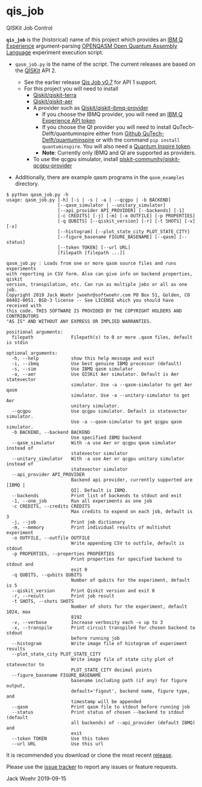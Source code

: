 # qis_job
QISKit Job Control

**`qis_job`** is the (historical) name of this project which provides an [IBM Q Experience](https://quantum-computing.ibm.com)
argument-parsing [OPENQASM Open Quantum Assembly Language](https://arxiv.org/abs/1707.03429) experiment execution script.

* `qasm_job.py` is the name of the script. The current releases are based on the [QISKit](https://github.com/Qiskit) API 2.
  * See the earlier release [Qis Job v0.7](https://github.com/jwoehr/qis_job/releases/tag/v0.7) for API 1 support.
  * For this project you will need to install
    * [Qiskit/qiskit-terra](https://github.com/Qiskit/qiskit-terra)
    * [Qiskit/qiskit-aer](https://github.com/Qiskit/qiskit-aer)
    * A provider such as [Qiskit/qiskit-ibmq-provider](https://github.com/Qiskit/qiskit-ibmq-provider)
      * If you choose the IBMQ provider, you will need an
      [IBM Q Experience API token](https://quantum-computing.ibm.com/account)
      * If you choose the QI provider you will need to install QuTech-Delft/quantuminspire either
      from [Github QuTech-Delft/quantuminspire](https://github.com/QuTech-Delft/quantuminspire)
      or with the command `pip install quantuminspire`. You will also need a
      [Quantum Inspire token](https://www.quantum-inspire.com/account).
      * **Note**: Currently only IBMQ and QI are supported as providers.
    * To use the qcgpu simulator, install [qiskit-community/qiskit-qcgpu-provider](https://github.com/qiskit-community/qiskit-qcgpu-provider)

* Additionally, there are example qasm programs in the `qasm_examples` directory.

```
$ python qasm_job.py -h
usage: qasm_job.py [-h] [-i | -s | -a | --qcgpu | -b BACKEND]
                   [--qasm_simulator | --unitary_simulator]
                   [--api_provider API_PROVIDER] [--backends] [-1]
                   [-c CREDITS] [-j] [-m] [-o OUTFILE] [-p PROPERTIES]
                   [-q QUBITS] [--qiskit_version] [-r] [-t SHOTS] [-v] [-x]
                   [--histogram] [--plot_state_city PLOT_STATE_CITY]
                   [--figure_basename FIGURE_BASENAME] [--qasm] [--status]
                   [--token TOKEN] [--url URL]
                   [filepath [filepath ...]]

qasm_job.py : Loads from one or more qasm source files and runs experiments
with reporting in CSV form. Also can give info on backend properties, qiskit
version, transpilation, etc. Can run as multiple jobs or all as one job.
Copyright 2019 Jack Woehr jwoehr@softwoehr.com PO Box 51, Golden, CO
80402-0051. BSD-3 license -- See LICENSE which you should have received with
this code. THIS SOFTWARE IS PROVIDED BY THE COPYRIGHT HOLDERS AND CONTRIBUTORS
"AS IS" AND WITHOUT ANY EXPRESS OR IMPLIED WARRANTIES.

positional arguments:
  filepath              Filepath(s) to 0 or more .qasm files, default is stdin

optional arguments:
  -h, --help            show this help message and exit
  -i, --ibmq            Use best genuine IBMQ processor (default)
  -s, --sim             Use IBMQ qasm simulator
  -a, --aer             Use QISKit Aer simulator. Default is Aer statevector
                        simulator. Use -a --qasm-simulator to get Aer qasm
                        simulator. Use -a --unitary-simulator to get Aer
                        unitary simulator.
  --qcgpu               Use qcgpu simulator. Default is statevector simulator.
                        Use -a --qasm-simulator to get qcgpu qasm simulator.
  -b BACKEND, --backend BACKEND
                        Use specified IBMQ backend
  --qasm_simulator      With -a use Aer or qcgpu qasm simulator instead of
                        statevector simulator
  --unitary_simulator   With -a use Aer or qcgpu unitary simulator instead of
                        statevector simulator
  --api_provider API_PROVIDER
                        Backend api provider, currently supported are [IBMQ |
                        QI]. Default is IBMQ.
  --backends            Print list of backends to stdout and exit
  -1, --one_job         Run all experiments as one job
  -c CREDITS, --credits CREDITS
                        Max credits to expend on each job, default is 3
  -j, --job             Print job dictionary
  -m, --memory          Print individual results of multishot experiment
  -o OUTFILE, --outfile OUTFILE
                        Write appending CSV to outfile, default is stdout
  -p PROPERTIES, --properties PROPERTIES
                        Print properties for specified backend to stdout and
                        exit 0
  -q QUBITS, --qubits QUBITS
                        Number of qubits for the experiment, default is 5
  --qiskit_version      Print Qiskit version and exit 0
  -r, --result          Print job result
  -t SHOTS, --shots SHOTS
                        Number of shots for the experiment, default 1024, max
                        8192
  -v, --verbose         Increase verbosity each -v up to 3
  -x, --transpile       Print circuit transpiled for chosen backend to stdout
                        before running job
  --histogram           Write image file of histogram of experiment results
  --plot_state_city PLOT_STATE_CITY
                        Write image file of state city plot of statevector to
                        PLOT_STATE_CITY decimal points
  --figure_basename FIGURE_BASENAME
                        basename including path (if any) for figure output,
                        default='figout', backend name, figure type, and
                        timestamp will be appended
  --qasm                Print qasm file to stdout before running job
  --status              Print status of chosen --backend to stdout (default
                        all backends) of --api_provider (default IBMQ) and
                        exit
  --token TOKEN         Use this token
  --url URL             Use this url
```

It is recommended you download or clone the most recent [release](https://github.com/jwoehr/qis_job/releases).

Please use the [issue tracker](https://github.com/jwoehr/qis_job/issues) to report any issues or feature requests.

Jack Woehr 2019-09-15
